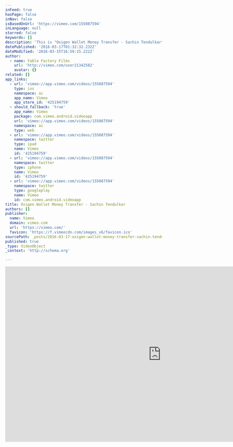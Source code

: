 ```yaml
---
inFeed: true
hasPage: false
inNav: false
isBasedOnUrl: 'https://vimeo.com/155087594'
inLanguage: null
starred: false
keywords: []
description: 'This is "Oxigen Wallet Money Transfer - Sachin Tendulkar" by on Vimeo, the home for high quality videos and the people who love them.'
datePublished: '2016-03-17T01:32:32.232Z'
dateModified: '2016-03-15T16:59:15.222Z'
author:
  - name: Fable Factory Films
    url: 'http://vimeo.com/user21342582'
    avatar: {}
related: []
app_links:
  - url: 'vimeo://app.vimeo.com/videos/155087594'
    type: ios
    namespace: ai
    app_name: Vimeo
    app_store_id: '425194759'
  - should_fallback: 'true'
    app_name: Vimeo
    package: com.vimeo.android.videoapp
    url: 'vimeo://app.vimeo.com/videos/155087594'
    namespace: ai
    type: web
  - url: 'vimeo://app.vimeo.com/videos/155087594'
    namespace: twitter
    type: ipad
    name: Vimeo
    id: '425194759'
  - url: 'vimeo://app.vimeo.com/videos/155087594'
    namespace: twitter
    type: iphone
    name: Vimeo
    id: '425194759'
  - url: 'vimeo://app.vimeo.com/videos/155087594'
    namespace: twitter
    type: googleplay
    name: Vimeo
    id: com.vimeo.android.videoapp
title: Oxigen Wallet Money Transfer - Sachin Tendulkar
authors: []
publisher:
  name: Vimeo
  domain: vimeo.com
  url: 'https://vimeo.com/'
  favicon: 'https://f.vimeocdn.com/images_v6/favicon.ico'
sourcePath: _posts/2016-03-17-oxigen-wallet-money-transfer-sachin-tendulkar.md
published: true
_type: VideoObject
_context: 'http://schema.org'

---
```

<iframe src="https://cdn.embedly.com/widgets/media.html?src=https%3A%2F%2Fplayer.vimeo.com%2Fvideo%2F155087594&amp;url=https%3A%2F%2Fvimeo.com%2F155087594&amp;image=http%3A%2F%2Fi.vimeocdn.com%2Fvideo%2F555754862_1280.jpg&amp;key=b7d04c9b404c499eba89ee7072e1c4f7&amp;type=text%2Fhtml&amp;schema=vimeo" width="1000" height="563" scrolling="no" frameborder="0" allowfullscreen="allowfullscreen" style=""></iframe>